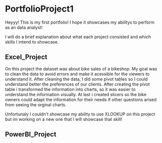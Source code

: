 # PortfolioProject1

Heyyy! This is my first portfolio! I hope it showcases my abilitys to perform as an data analyst!

I will do a brief explanation about what each project consisted and which skills I intend to showcase.

## Excel_Project

On this project the dataset was about bike sales of a bikeshop. My goal was to clean the data to avoid errors and make it acessible for the viewers to understand it. 
After cleaning the data, I did some pivot tables so I could understand better the preferences of our clients. After creating the pivot table i transformed the information into charts,
so it was easier to understand the information visually. At last i created slicers so the bike owners could adapt the information for their needs if other questions arised from seeing
the orginal charts.

Unfortunaly I couldn't showcase my ability to use XLOOKUP on this project but im working on a new one that I will showcase that skill!

## PowerBI_Project

